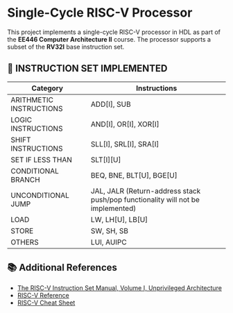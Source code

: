 # Single-Cycle RISC-V Processor

This project implements a single-cycle RISC-V processor in HDL as part of the **EE446 Computer Architecture II** course. The processor supports a subset of the **RV32I** base instruction set.

## 📜 INSTRUCTION SET IMPLEMENTED

| Category               | Instructions                              |
|------------------------|-------------------------------------------|
| ARITHMETIC INSTRUCTIONS | ADD[I], SUB                               |
| LOGIC INSTRUCTIONS     | AND[I], OR[I], XOR[I]                      |
| SHIFT INSTRUCTIONS     | SLL[I], SRL[I], SRA[I]                     |
| SET IF LESS THAN       | SLT[I][U]                                  |
| CONDITIONAL BRANCH     | BEQ, BNE, BLT[U], BGE[U]                   |
| UNCONDITIONAL JUMP     | JAL, JALR (Return-address stack push/pop functionality will not be implemented) |
| LOAD                   | LW, LH[U], LB[U]                           |
| STORE                  | SW, SH, SB                                 |
| OTHERS                 | LUI, AUIPC                                 |


## 📚 Additional References

- [The RISC-V Instruction Set Manual, Volume I, Unprivileged Architecture](https://drive.google.com/file/d/1uviu1nH-tScFfgrovvFCrj7Omv8tFtkp/view)
- [RISC-V Reference](https://www.cs.sfu.ca/~ashriram/Courses/CS295/assets/notebooks/RISCV/RISCV_CARD.pdf)
- [RISC-V Cheat Sheet](https://projectf.io/posts/riscv-cheat-sheet/)

